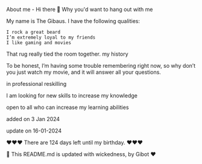 
About me - Hi there 👋
Why you'd want to hang out with me

My name is The Gibaus. I have the following qualities:

    I rock a great beard
    I’m extremely loyal to my friends
    I like gaming and movies

That rug really tied the room together.
my history

To be honest, I’m having some trouble remembering right now, so why don’t you just watch my movie, and it will answer all your questions.

in professional reskilling

I am looking for new skills to increase my knowledge

open to all who can increase my learning abilities

added on 3 Jan 2024

update on 16-01-2024

❤️❤️❤️  There are 124 days left until my birthday. ❤️❤️❤️

🤖 This README.md is updated with wickedness, by Gibot ❤️
